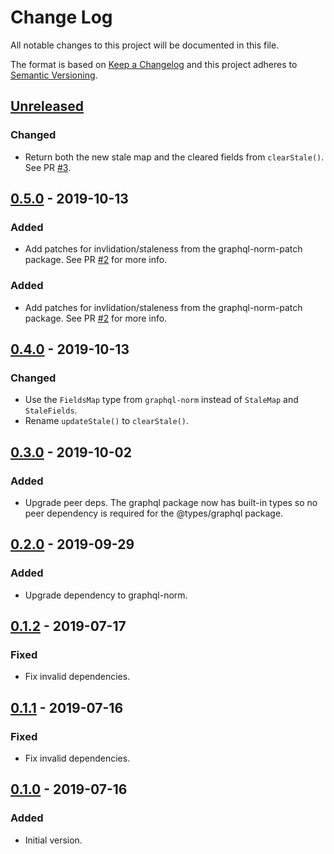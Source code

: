 # Change Log

All notable changes to this project will be documented in this file.

The format is based on [Keep a Changelog](http://keepachangelog.com/)
and this project adheres to [Semantic Versioning](http://semver.org/).

## [Unreleased](https://github.com/dividab/graphql-norm-stale/compare/v0.5.0...master)

### Changed

- Return both the new stale map and the cleared fields from `clearStale()`. See PR [#3](https://github.com/dividab/graphql-norm-stale/pull/3).

## [0.5.0](https://github.com/dividab/graphql-norm-stale/compare/v0.4.0...v0.5.0) - 2019-10-13

### Added

- Add patches for invlidation/staleness from the graphql-norm-patch package. See PR [#2](https://github.com/dividab/graphql-norm-stale/pull/2) for more info.

### Added

- Add patches for invlidation/staleness from the graphql-norm-patch package. See PR [#2](https://github.com/dividab/graphql-norm-stale/pull/2) for more info.

## [0.4.0](https://github.com/dividab/graphql-norm-stale/compare/v0.3.0...v0.4.0) - 2019-10-13

### Changed

- Use the `FieldsMap` type from `graphql-norm` instead of `StaleMap` and `StaleFields`.
- Rename `updateStale()` to `clearStale()`.

## [0.3.0](https://github.com/dividab/graphql-norm-stale/compare/v0.2.0...v0.3.0) - 2019-10-02

### Added

- Upgrade peer deps. The graphql package now has built-in types so no peer dependency is required for the @types/graphql package.

## [0.2.0](https://github.com/dividab/graphql-norm-stale/compare/v0.1.2...v0.2.0) - 2019-09-29

### Added

- Upgrade dependency to graphql-norm.

## [0.1.2](https://github.com/dividab/graphql-norm-stale/compare/v0.1.1...v0.1.2) - 2019-07-17

### Fixed

- Fix invalid dependencies.

## [0.1.1](https://github.com/dividab/graphql-norm-stale/compare/v0.1.0...v0.1.1) - 2019-07-16

### Fixed

- Fix invalid dependencies.

## [0.1.0](https://github.com/dividab/graphql-norm-stale/compare/...v0.1.0) - 2019-07-16

### Added

- Initial version.

